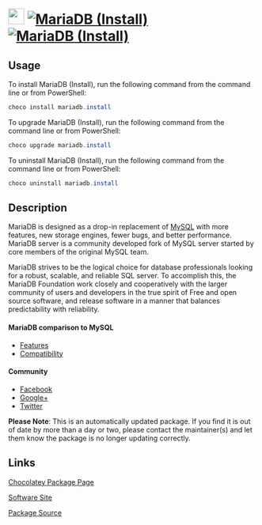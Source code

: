 ﻿# <img src="https://cdn.jsdelivr.net/gh/mkevenaar/chocolatey-packages@320be0f0eca14083b7ba734b13a417b407225a8b/icons/mariadb.png" width="32" height="32"/> [![MariaDB (Install)](https://img.shields.io/chocolatey/v/mariadb.install.svg?label=MariaDB+(Install))](https://community.chocolatey.org/packages/mariadb.install) [![MariaDB (Install)](https://img.shields.io/chocolatey/dt/mariadb.install.svg)](https://community.chocolatey.org/packages/mariadb.install)

## Usage

To install MariaDB (Install), run the following command from the command line or from PowerShell:

```powershell
choco install mariadb.install
```

To upgrade MariaDB (Install), run the following command from the command line or from PowerShell:

```powershell
choco upgrade mariadb.install
```

To uninstall MariaDB (Install), run the following command from the command line or from PowerShell:

```powershell
choco uninstall mariadb.install
```

## Description

MariaDB is designed as a drop-in replacement of [MySQL](https://chocolatey.org/packages/mysql) with more features, new storage engines, fewer bugs, and better performance. MariaDB server is a community developed fork of MySQL server started by core members of the original MySQL team.

MariaDB strives to be the logical choice for database professionals looking for a robust, scalable, and reliable SQL server. To accomplish this, the MariaDB Foundation work closely and cooperatively with the larger community of users and developers in the true spirit of Free and open source software, and release software in a manner that balances predictability with reliability.

#### MariaDB comparison to MySQL

* [Features](https://mariadb.com/kb/en/mariadb/mariadb-vs-mysql-features/)
* [Compatibility](https://mariadb.com/kb/en/mariadb/mariadb-vs-mysql-compatibility/)

#### Community

* [Facebook](https://www.facebook.com/MariaDB.dbms)
* [Google+](https://plus.google.com/+mariadb)
* [Twitter](https://twitter.com/mariadb)

**Please Note**: This is an automatically updated package. If you find it is
out of date by more than a day or two, please contact the maintainer(s) and
let them know the package is no longer updating correctly.


## Links

[Chocolatey Package Page](https://community.chocolatey.org/packages/mariadb.install)

[Software Site](https://mariadb.org)

[Package Source](https://github.com/mkevenaar/chocolatey-packages/tree/master/automatic/mariadb.install)

